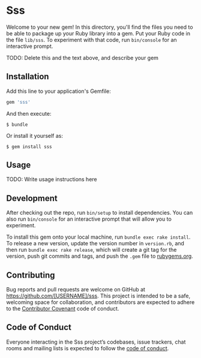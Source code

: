 # Sss

Welcome to your new gem! In this directory, you'll find the files you need to be able to package up your Ruby library into a gem. Put your Ruby code in the file `lib/sss`. To experiment with that code, run `bin/console` for an interactive prompt.

TODO: Delete this and the text above, and describe your gem

## Installation

Add this line to your application's Gemfile:

```ruby
gem 'sss'
```

And then execute:

    $ bundle

Or install it yourself as:

    $ gem install sss

## Usage

TODO: Write usage instructions here

## Development

After checking out the repo, run `bin/setup` to install dependencies. You can also run `bin/console` for an interactive prompt that will allow you to experiment.

To install this gem onto your local machine, run `bundle exec rake install`. To release a new version, update the version number in `version.rb`, and then run `bundle exec rake release`, which will create a git tag for the version, push git commits and tags, and push the `.gem` file to [rubygems.org](https://rubygems.org).

## Contributing

Bug reports and pull requests are welcome on GitHub at https://github.com/[USERNAME]/sss. This project is intended to be a safe, welcoming space for collaboration, and contributors are expected to adhere to the [Contributor Covenant](http://contributor-covenant.org) code of conduct.

## Code of Conduct

Everyone interacting in the Sss project’s codebases, issue trackers, chat rooms and mailing lists is expected to follow the [code of conduct](https://github.com/[USERNAME]/sss/blob/master/CODE_OF_CONDUCT.md).
